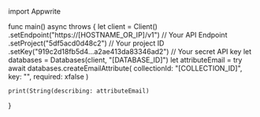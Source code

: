 import Appwrite

func main() async throws {
    let client = Client()
      .setEndpoint("https://[HOSTNAME_OR_IP]/v1") // Your API Endpoint
      .setProject("5df5acd0d48c2") // Your project ID
      .setKey("919c2d18fb5d4...a2ae413da83346ad2") // Your secret API key
    let databases = Databases(client, "[DATABASE_ID]")
    let attributeEmail = try await databases.createEmailAttribute(
        collectionId: "[COLLECTION_ID]",
        key: "",
        required: xfalse
    )

    print(String(describing: attributeEmail)
}
